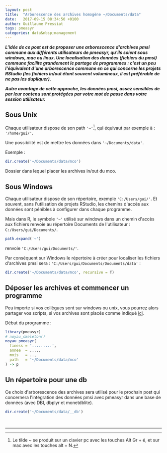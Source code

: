 ```yaml
---
layout: post
title:  "Arborescence des archives homogène ~/Documents/data"
date:   2017-09-15 08:34:50 +0100
author: Guillaume Pressiat
tags: pmeasyr
categories: data&nbsp;management
---
```



***L'idée de ce post est de proposer une arborescence d'archives pmsi commune aux différents utilisateurs de pmeasyr, qu'ils soient sous windows, mac ou linux. Une localisation des données (fichiers du pmsi) commune facilite grandement le partage de programmes : c'est un peu l'équivalent d'une arborescence commune en ce qui concerne les projets RStudio (les fichiers in/out étant souvent volumineux, il est préférable de ne pas les dupliquer).***

***Autre avantage de cette approche, les données pmsi, assez sensibles de par leur contenu sont protégées par votre mot de passe dans votre session utilisateur.***

## Sous Unix

Chaque utilisateur dispose de son path `'~'`[^1], qui équivaut par exemple à : `'/home/gui/'`.

Une possibilité est de mettre les données dans `'~/Documents/data'`.

Exemple : 

```r
dir.create('~/Documents/data/mco')
```

Dossier dans lequel placer les archives in/out du mco.


## Sous Windows

Chaque utilisateur dispose de son répertoire, exemple `'C:/Users/gui/'`. Et souvent, sans l'utilisation de projets RStudio, les chemins d'accès aux données sont pénibles à configurer dans chaque programme.

Mais dans R, le symbole `'~'` utilisé sur windows dans un chemin d'accès aux fichiers renvoie au répertoire Documents de l'utilisateur : `C:/Users/gui/Documents/`.


```r
path.expand('~')
```

renvoie `'C:/Users/gui/Documents/'`.

Par conséquent sur Windows le répertoire à créer pour localiser les fichiers d'archives pmsi sera : `'C:/Users/gui/Documents/Documents/data'` :

```r
dir.create('~/Documents/data/mco', recursive = T)
```

## Déposer les archives et commencer un programme

Peu importe si vos collègues sont sur windows ou unix, vous pourrez alors partager vos scripts, si vos archives sont placés comme indiqué [ici](https://guillaumepressiat.github.io/pmeasyr/archives.html#arborescence-des-archives). 

Début du programme : 

```r
library(pmeasyr)
# noyau_skeleton()
noyau_pmeasyr(
  finess = '.........',
  annee  = ....,
  mois   = ..,
  path   = '~/Documents/data/mco'
) -> p
```

## Un répertoire pour une db


Ce choix d'arborescence des archives sera utilisé pour le prochain post qui concernera l'intégration des données pmsi avec pmeasyr dans une base de données (avec DBI, dbplyr et monetdblite).

```r
dir.create('~/Documents/data/__db')
```



<br>

------

[^1]: Le tilde ~ se produit sur un clavier pc avec les touches Alt Gr + é, et sur mac avec les touches alt + N.
